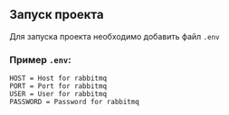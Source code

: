 ## Запуск проекта

Для запуска проекта необходимо добавить файл `.env`

### Пример `.env`:
```HOST=localhost
HOST = Host for rabbitmq
PORT = Port for rabbitmq
USER = User for rabbitmq
PASSWORD = Password for rabbitmq
```

